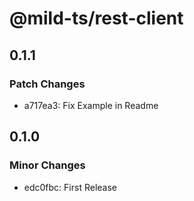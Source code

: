 # @mild-ts/rest-client

## 0.1.1

### Patch Changes

- a717ea3: Fix Example in Readme

## 0.1.0

### Minor Changes

- edc0fbc: First Release
